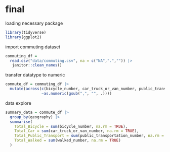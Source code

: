 final
================

loading necessary package

``` r
library(tidyverse)
library(ggplot2)
```

import commuting dataset

``` r
commuting_df = 
  read.csv("data/commuting.csv", na = c("NA",".","")) |> 
   janitor::clean_names()
```

transfer datatype to numeric

``` r
commute_df = commuting_df |> 
  mutate(across(c(bicycle_number, car_truck_or_van_number, public_transportation_number, walked_number),
                ~as.numeric(gsub(",", "", .))))
```

data explore

``` r
summary_data = commute_df |> 
  group_by(geography) |> 
  summarise(
    Total_Bicycle = sum(bicycle_number, na.rm = TRUE),
    Total_Car = sum(car_truck_or_van_number, na.rm = TRUE),
    Total_Public_Transport = sum(public_transportation_number, na.rm = TRUE),
    Total_Walked = sum(walked_number, na.rm = TRUE)
  )
```
